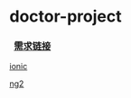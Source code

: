 # doctor-project

###   [需求链接](https://mrleolong.github.io/huanzheguanhuai)

  [ionic](http://ionicframework.com/docs/)

  [ng2](https://angular.cn/docs/ts/latest/api/)
